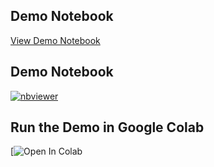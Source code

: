 ## Demo Notebook
[View Demo Notebook](./headCT_de_identifciation_demo.ipynb)

## Demo Notebook
[![nbviewer](https://img.shields.io/badge/view%20on-nbviewer-orange)](https://hub.2i2c.mybinder.org/user/uk7777-headct-deface-vz67ezgc/notebooks/head-CT_de_identifciation_demo.ipynb)

## Run the Demo in Google Colab
[![Open In Colab]([https://colab.research.google.com/github/USERNAME/REPO/blob/main/demo.ipynb](https://colab.research.google.com/github/uk7777/HeadCT-deface/blob/main/headCT_de_identifciation_demo.ipynb))
